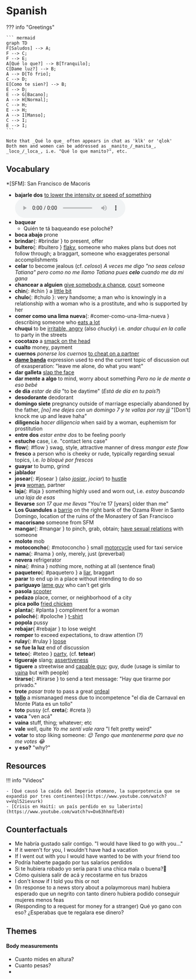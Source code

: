 # Spanish

??? info "Greetings"

    ``` mermaid
    graph TD
    F[Saludos] --> A;
    F --> C;
    F --> E;
    A[Qué lo que?] --> B[Tranquilo];
    C[Dame luz?] --> B;
    A --> D[Tó frio];
    C --> D;
    E[Como te sien?] --> B;
    E --> D;
    E --> G[Bacano];
    A --> H[Normal];
    C --> H;
    E --> H;
    A --> I[Manso];
    C --> I;
    E --> I;
    ```

    Note that _Qué lo que_ often appears in chat as 'klk' or 'qlok'
    Both men and women can be addressed as _manito_/_manita_, _loco_/_loca_, i.e. "Qué lo que manito?", etc.

## Vocabulary

*[SFM]: San Francisco de Macoris

- **bajarle dos** [to lower the intensity or speed of something](https://es.wiktionary.org/wiki/bajarle_dos) <audio controls="controls"><source type="audio/mp3" src="capricornio/truchitas-14.mp3"></source></audio>
- **baquear**
    - Quién te tá baqueando ese poloché?
- **boca abajo** prone
- **brindar**{: #brindar } to present, offer
- **bultero**{: #bultero } [flaky](https://casadecampoliving.com/dominican-english-dictionary/), someone who makes plans but does not follow through; a braggart, someone who exaggerates personal accomplishments
- **celar** to become jealous (cf. _celoso_) _A veces me digo "no seas celosa Tatiana" pero como no me llamo Tatiana pues **celo** cuando me da mi gana_
- **chancear a alguien** [give somebody a chance](https://www.spanishdict.com/translate/chancear), [court](https://diccionariolibre.com/definicion/chancear) someone
- **chin**{: #chin } a [little bit](https://diccionariolibre.com/definicion/Chin)
- **chulo**{: #chulo }: very handsome; a man who is knowingly in a relationship with a woman who is a prostitute, and who is supported by her
- **comer como una lima nueva**{: #comer-como-una-lima-nueva } describing someone who [eats a lot](https://12y2.com/2013/comer-mas-que-una-lima-nueva/)
- **chuqui** to be [irritable, angry](https://wikidominicana.com/chucky/) (also _chucky_) i.e. _andar chuquí en la calle_ to party in the streets
- **cocotazo** a [smack on the head](https://diccionariolibre.com/definicion/cocotazo)
- **cualto** money, payment
- **cuernos** _ponerse los cuernos_ [to cheat on a partner](https://spanish.stackexchange.com/questions/17904/why-in-spanish-putting-horns-means-to-cheat-your-partner) 
- [**dame banda**](https://casadecampoliving.com/dominican-english-dictionary-dar-banda/) expression used to end the current topic of discussion out of exasperation: "leave me alone, do what you want"
- **dar galleta** [slap the face](https://www.urbandictionary.com/define.php?term=galleta)
- **dar mente a algo** to mind, worry about something _Pero no le de mente a eso bebé_
- **de día** _estar de día_ "to be daytime" (_Está de día en tu país?_)
- **desodorante** deodorant
- **domingo siete** pregnancy outside of marriage especially abandoned by the father, _[no] me dejes con un domingo 7 y te vallas por ray jjj_ "[Don't] knock me up and leave haha"
- **diligencia** _hacer diligencia_ when said by a woman, euphemism for prostitution
- **entre dos** _estar entre dos_ to be feeling poorly
- **estuche** case, i.e. "contact lens case"
- **flow**{: #flow } swag, style, attractive manner of dress _mangar este flow_
- **fresco** a person who is cheeky or rude, typically regarding sexual topics, i.e. _lo bloqué por frescos_
- **guayar** to bump, grind
- **jablador**
- **josear**{: #josear } (also [_josiar_](https://diccionariolibre.com/definicion/Josiar), _jociar_)  to [hustle](https://www.wordsense.eu/josear/#Spanish)
- **jeva** [woman](https://diccionariolibre.com/definicion/jeva), partner
- **laja**{: #laja } something highly used and worn out, i.e. _estoy buscando una laja de esas_
- **llevarse** _son 17 que me llevas_ "You're 17 [years] older than me"
- **Los Guandules** a [barrio](https://www.minube.com/rincon/barrio-los-guandules-a2181350) on the right bank of the Ozama River in Santo Domingo, location of the ruins of the Monastery of San Francisco
- **macorisano** someone from SFM
- **mangar**{: #mangar } to pinch, grab, obtain; [have sexual relations](https://diccionariolibre.com/definicion/mangar) with someone
- **molote** mob
- **motoconcho**{: #motoconcho } small [motorcycle](https://www.urbandictionary.com/define.php?term=motoconcho) used for taxi service
- **nama**{: #nama } only, merely, just (preverbal)
- **nevera** refrigerator
- **nina**{: #nina } nothing more, nothing at all (sentence final)
- **paquetero**{: #paquetero } a [liar](https://www.asale.org/damer/paquetero), braggart
- **parar** to end up in a place without intending to do so
- **pariguayo** [lame guy](https://diccionariolibre.com/definicion/Pariguayo) who can't get girls
- **pasola** [scooter](https://diccionariolibre.com/definicion/pasola)
- **pedazo** place, corner, or neighborhood of a city
- **pica pollo** [fried chicken](https://diccionariolibre.com/definicion/pica-pollo)
- **planta**{: #planta } compliment for a woman
- **poloché**{: #poloche } [t-shirt](https://en.bab.la/dictionary/spanish-english/poloch%C3%A9)
- **popola** pussy
- **rebajar**{ #rebajar } to lose weight
- **romper** to exceed expectations, to draw attention (?)
- **rulay**{: #rulay } [loose](https://www.urbandictionary.com/define.php?term=Rulay)
- **se fue la luz** end of discussion
- **teteo**{: #teteo } [party](https://diccionariolibre.com/definicion/teteo), (cf. **tetear**)
- **tigueraje** slang; [assertiveness](https://diccionariolibre.com/definicion/tigueraje)
- **tiguere** a streetwise and [capable guy](https://diccionariolibre.com/definicion/tiguere); guy, dude (usage is similar to [vaina](#vaina) but with people)
- **tirarse**{: #tirarse } to send a text message: "Hay que tirarme por privado."
- **trote** _pasar trote_ to pass a great [ordeal](https://diccionariolibre.com/definicion/trote)
- [**tollo**](https://diccionariolibre.com/definicion/tollo) a mismanaged mess due to incompetence "el dia de Carnaval en Monte Plata es un tollo"
- **toto** pussy (cf. **creta**{: #creta })
- **vaca** "ven acá"
- **vaina** stuff, thing; whatever; etc
- **vale** well, quite _Yo me sentí vale rara_ "I felt pretty weird"
- **votar** to stop liking someone: *😌 Tengo que mantenerme para que no me votes 😂*
- **y eso?** "why?"

## Resources

!!! info "Videos"

    - [Qué causó la caída del Imperio otomano, la superpotencia que se expandió por tres continentes](https://www.youtube.com/watch?v=Vql52ievurk)
    - [Crisis en Haití: un país perdido en su laberinto](https://www.youtube.com/watch?v=Dx63hhmfEv0)

## Counterfactuals

- Me habría gustado salir contigo. "I would have liked to go with you..."
- If it weren't for you, I wouldn't have had a vacation
- If I went out with you I would have wanted to be with your friend too
- Podría haberte pagado por tus salarios perdidos
- Si te hubiera robado yo sería para ti una chica mala o buena?🤔
- Cómo quisiera salir de acá y recostarme en tus brazos
- I don't know if I told you this or not
- (In response to a news story about a polaymorous man) hubiera esperado que un negrito con tanto dinero hubiera podido conseguir mujeres menos feas
- (Responding to a request for money for a stranger) Qué yo gano con eso? ¿Esperabas que te regalara ese dinero?

## Themes

#### Body measurements

- Cuanto mides en altura?
- Cuanto pesas?
- 